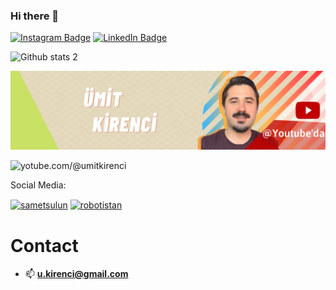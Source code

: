 ### Hi there 👋

<!--
**umitki/umitki** is a ✨ _special_ ✨ repository because its `README.md` (this file) appears on your GitHub profile.

Here are some ideas to get you started:

- 🔭 I’m currently working on ...
- 🌱 I’m currently learning ...
- 👯 I’m looking to collaborate on ...
- 🤔 I’m looking for help with ...
- 💬 Ask me about ...
- 📫 How to reach me: ...
- 😄 Pronouns: ...
- ⚡ Fun fact: ...
-->

[![Instagram Badge](https://img.shields.io/badge/-Instagram-C13584?style=flat-quare&labelColor=C13584&logo=instagram&logoColor=white&link=link)]([link](https://www.instagram.com/umit.kirenci/)) 
[![LinkedIn Badge](https://img.shields.io/badge/-LinkedIn-757575?style=flat-quare&labelColor=757575&logo=Medium&logoColor=white&link=link)]([link](https://www.linkedin.com/in/umitkirenci/)) 



<!--//![Github stats 1](https://github-readme-stats.vercel.app/api?username=umitki&show_icons=true&theme=gradient)--> 
![Github stats 2](https://github-readme-stats.vercel.app/api?username=umitki&show_icons=true&theme=radical)


<!-- <h1 align="center"><a href="https://youtube.com/@umitkirenci">YouTube Channel</a></h1> -->

![Kapak Görsel](https://raw.githubusercontent.com/umitki/umitki/main/1681510676008.jpeg)
<p align="left"> <img src="https://komarev.com/ghpvc/?username=umitki&label=Profile%20views&color=0e75b6&style=flat" alt="yotube.com/@umitkirenci" /> </p>

Social Media:

<a href="https://www.linkedin.com/in/umitkirenci/" target="blank"><img align="center" src="https://raw.githubusercontent.com/rahuldkjain/github-profile-readme-generator/master/src/images/icons/Social/linked-in-alt.svg" alt="sametsulun" height="30" width="40" /></a>
<a href="https://www.youtube.com/@umitkirenci" target="blank"><img align="center" src="https://raw.githubusercontent.com/rahuldkjain/github-profile-readme-generator/master/src/images/icons/Social/youtube.svg" alt="robotistan" height="30" width="40" /></a>


# Contact

- 📫  **u.kirenci@gmail.com**


